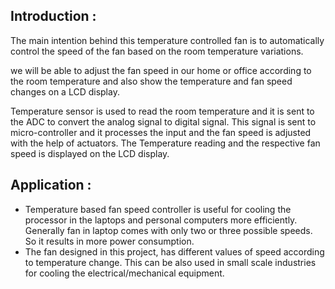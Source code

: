 ﻿## Introduction :

The main intention behind this temperature controlled fan is to automatically control the speed of the fan based on the room temperature variations. 

we will be able to adjust the fan speed in our home or office according to the room temperature and also show the temperature and fan speed changes on a LCD display. 

Temperature sensor is used to read the room temperature and it is sent to the ADC to convert the analog signal to digital signal. This signal is sent to micro-controller and it processes the input and the fan speed is adjusted with the help of actuators. The Temperature reading and the respective fan speed is displayed on the LCD display. 

## Application :

 -   Temperature  based  fan  speed  controller  is  useful  for  cooling the  processor  in  the  laptops  and  personal  computers more efficiently. Generally  fan  in  laptop  comes  with  only  two  or three possible speeds. So it results in more power consumption.
 -   The  fan  designed  in  this  project,  has  different  values  of speed  according  to  temperature  change.  This  can  be  also  used  in small  scale  industries  for  cooling  the  electrical/mechanical equipment. 
 

